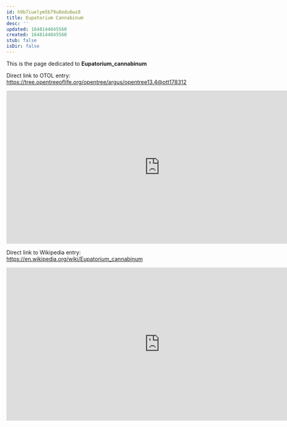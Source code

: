 ```yaml
---
id: h9b7iuelym5b79u8edu6wz8
title: Eupatorium Cannabinum
desc: ''
updated: 1648144045560
created: 1648144045560
stub: false
isDir: false
---
```

This is the page dedicated to **Eupatorium_cannabinum**


Direct link to OTOL entry: https://tree.opentreeoflife.org/opentree/argus/opentree13.4@ott178312



<html>
    <body>
    <iframe src="https://tree.opentreeoflife.org/opentree/argus/opentree13.4@ott178312"
    width="800" height="400" frameborder="0" allowfullscreen> </iframe>
    </body>
</html>
    


Direct link to Wikipedia entry: https://en.wikipedia.org/wiki/Eupatorium_cannabinum



<html>
    <body>
    <iframe src="https://en.wikipedia.org/wiki/Eupatorium_cannabinum"
    width="800" height="400" frameborder="0" allowfullscreen> </iframe>
    </body>
</html>
    
